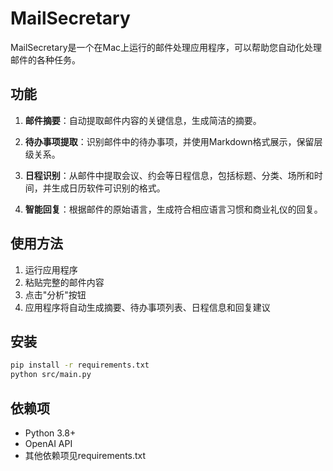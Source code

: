 # MailSecretary

MailSecretary是一个在Mac上运行的邮件处理应用程序，可以帮助您自动化处理邮件的各种任务。

## 功能

1. **邮件摘要**：自动提取邮件内容的关键信息，生成简洁的摘要。

2. **待办事项提取**：识别邮件中的待办事项，并使用Markdown格式展示，保留层级关系。

3. **日程识别**：从邮件中提取会议、约会等日程信息，包括标题、分类、场所和时间，并生成日历软件可识别的格式。

4. **智能回复**：根据邮件的原始语言，生成符合相应语言习惯和商业礼仪的回复。

## 使用方法

1. 运行应用程序
2. 粘贴完整的邮件内容
3. 点击"分析"按钮
4. 应用程序将自动生成摘要、待办事项列表、日程信息和回复建议

## 安装

```bash
pip install -r requirements.txt
python src/main.py
```

## 依赖项

- Python 3.8+
- OpenAI API
- 其他依赖项见requirements.txt 